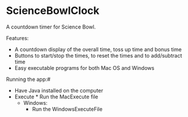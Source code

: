 # ScienceBowlClock
A countdown timer for Science Bowl.

Features:
* A countdown display of the overall time, toss up time and bonus time
* Buttons to start/stop the times, to reset the times and to add/subtract time
* Easy executable programs for both Mac OS and Windows

Running the app:#
* Have Java installed on the computer
* Execute
      * Run the MacExecute file
  * Windows:
    * Run the WindowsExecuteFile
  

